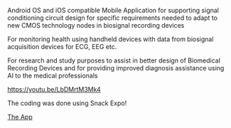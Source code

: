 Android OS and iOS compatible Mobile Application for supporting signal conditioning circuit design for specific requirements needed to adapt to new CMOS technology nodes in biosignal recording devices

For monitoring health using handheld devices with data from biosignal acquisition devices for ECG, EEG etc.

For research and study purposes to assist in better design of Biomedical Recording Devices and for providing improved diagnosis assistance using AI to the medical professionals

https://youtu.be/LbDMrtM3Mk4

The coding was done using Snack Expo!

[The App](https://snack.expo.dev/@deepthi-dev/bsav15)
